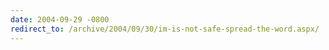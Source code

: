 ```yaml
---
date: 2004-09-29 -0800
redirect_to: /archive/2004/09/30/im-is-not-safe-spread-the-word.aspx/
---
```

